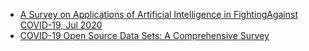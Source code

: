 - [A Survey on Applications of Artificial Intelligence in FightingAgainst COVID-19, Jul 2020](https://arxiv.org/pdf/2007.02202v1.pdf)
- [COVID-19 Open Source Data Sets: A Comprehensive Survey](https://www.medrxiv.org/content/10.1101/2020.05.19.20107532v2.full.pdf)
